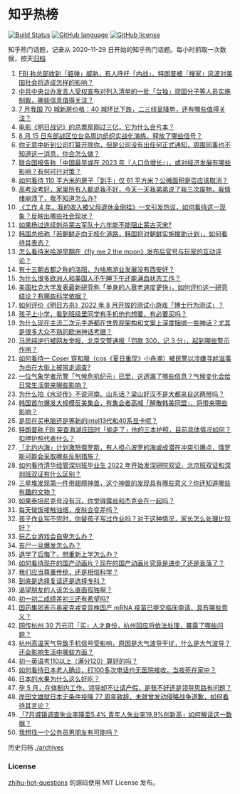 # 知乎热榜
[![Build Status](https://github.com/ToWeLong/zhihu-hot-questions/workflows/CI/badge.svg)](https://github.com/ToWeLong/zhihu-hot-questions/actions)
[![GitHub language](https://img.shields.io/badge/language-golang-orange.svg)](https://golang.org/)
[![GitHub license](https://img.shields.io/github/license/ToWeLong/zhihu-hot-questions)](https://github.com/ToWeLong/zhihu-hot-questions/blob/main/LICENSE)

知乎热门话题，记录从 2020-11-29 日开始的知乎热门话题。每小时抓取一次数据，按天[归档](./archives)

<!-- BEGIN -->

1. [FBI 称总部收到「脏弹」威胁，有人呼吁「内战」，特朗普被「搜家」风波对美国社会将造成怎样的影响？](https://www.zhihu.com/question/548468504)
1. [中共中央台办发言人受权宣布对列入清单的一批「台独」顽固分子等人员实施制裁，哪些信息值得关注？](https://www.zhihu.com/question/548603261)
1. [7 月我国 70 城新房价格：40 城环比下跌，二三线呈降势，还有哪些值得关注？](https://www.zhihu.com/question/548513773)
1. [电影《明日战记》的总票房刚过三亿，它为什么会亏本？](https://www.zhihu.com/question/548438003)
1. [8 月 15 日东部战区位台岛周边组织实战化演练，释放了哪些信号？](https://www.zhihu.com/question/548491933)
1. [你无意中听到公司打算开除你，但是公司没有出任何正式通知，周围同事也不知道这一消息，你会怎么做？](https://www.zhihu.com/question/374626316)
1. [联合国报告称「中国最早或在 2023 年『人口负增长』」，或对经济发展有哪些影响？有何可行对策？](https://www.zhihu.com/question/548468592)
1. [如何看待 110 平方米的房子「到手」仅 61 平方米？公摊面积是否应该取消？](https://www.zhihu.com/question/548595607)
1. [高考没考好，家里所有人都说我不好，今天一天我弟弟说了我三次废物，我情绪崩溃了，我不知道怎么办?](https://www.zhihu.com/question/546153412)
1. [《工作 4 年，我的收入被父母退休金倒挂》一文引发热议，如何看待这一现象？反映出哪些社会现状？](https://www.zhihu.com/question/548463003)
1. [如果杨过连续刺杀蒙古军队十六年能不能阻止蒙古灭宋?](https://www.zhihu.com/question/548245186)
1. [韩国总统称「若朝鲜走向无核化道路，韩国将对朝鲜实施援助计划」，如何看待其表态？](https://www.zhihu.com/question/548482034)
1. [怎么看待米哈游早期在《fly me 2 the moon》发布后官号与玩家的互动评论？](https://www.zhihu.com/question/548358885)
1. [有十三朝古都之称的洛阳，为啥旅游业发展没有西安好？](https://www.zhihu.com/question/427312931)
1. [为什么很多欧洲人和美国人不午睡下午还能满血状态工作？](https://www.zhihu.com/question/25569759)
1. [美国杜克大学发表最新研究称「单身的人衰老速度更快」，如何评价这一研究结论？有哪些科学依据？](https://www.zhihu.com/question/548457742)
1. [如何评价《明日方舟》2022 年 8 月开放的测试小游戏「博士行为测试」？](https://www.zhihu.com/question/548513490)
1. [孩子上小学，看到班级里同学有手机他也想要，有必要买吗？](https://www.zhihu.com/question/512802260)
1. [为什么现在主流二次元手游都在世界观架构和文案上深度捆绑一些神话？尤其是很多大众不熟的欧洲神话考据？](https://www.zhihu.com/question/548404087)
1. [马思纯逆行被网友举报，北京交警通报「罚款 300，记 3 分」，起到哪些警示作用？](https://www.zhihu.com/question/548592453)
1. [如何看待一 Coser 穿和服（cos《夏日重现》小舟潮）被民警以涉嫌寻衅滋事为由在大街上被带走调查?](https://www.zhihu.com/question/548403098)
1. [一位气象学者示警「气候危机纪元」已至，这透漏了哪些信息？气候变化会给日常生活带来哪些影响？](https://www.zhihu.com/question/548454294)
1. [为什么拍《水浒传》不说河南、山东话？梁山好汉不是大都来自这两带吗？](https://www.zhihu.com/question/421740111)
1. [韩国首尔爆发大规模反美集会，有集会者高喊「解散韩美同盟」，将带来哪些影响？](https://www.zhihu.com/question/548586125)
1. [是现在买电脑还是等新的intel13代和40系显卡呢？](https://www.zhihu.com/question/534114415)
1. [特朗普称 FBI 突查海湖庄园时「偷走了」他的三本护照，目前具体情况如何？扣押护照代表什么？](https://www.zhihu.com/question/548599081)
1. [「北约内海」计划激怒俄罗斯，有人担心波罗的海或成潜在冲突引爆点，俄罗斯可能会采取哪些反制措施？](https://www.zhihu.com/question/548522337)
1. [如何看待清华经管深圳班毕业生 2022 年开始发深研院双证，北京班双证和深圳班双证有什么区别？](https://www.zhihu.com/question/548498340)
1. [三星堆发现第一件带翅膀神兽，这个神兽的发现具有哪些意义？你还知道哪些有趣的文物？](https://www.zhihu.com/question/548522922)
1. [如果泰坦尼克号没有沉，你觉得露丝和杰克会在一起吗？](https://www.zhihu.com/question/356488344)
1. [每天做饭接触油烟，皮肤会变差吗？](https://www.zhihu.com/question/547078505)
1. [孩子作业写不完时，你替孩子写过作业吗？对于这种情况，家长怎么处理比较好？](https://www.zhihu.com/question/538669773)
1. [玩乙女游戏会自卑怎么办？](https://www.zhihu.com/question/547319629)
1. [丧尸一旦爆发怎么办？](https://www.zhihu.com/question/544728460)
1. [退学了后悔了，想重新上学怎么办？](https://www.zhihu.com/question/548589309)
1. [如何看待现在的国产动画片？现在的国产动画片究竟是进步了还是衰落了？](https://www.zhihu.com/question/547209682)
1. [我们应当尊重传统，还是相信科学？](https://www.zhihu.com/question/547360141)
1. [到底是选择复读还是选择专科？](https://www.zhihu.com/question/548502054)
1. [渴望朋友的人该怎么直面孤独啊？](https://www.zhihu.com/question/548559760)
1. [初一初二成绩差初三还有希望吗?](https://www.zhihu.com/question/548593260)
1. [国药集团表示奥密克戎变异株国产 mRNA 疫苗已提交临床申请，具有哪些意义？](https://www.zhihu.com/question/548521845)
1. [网传杭州 30 万元可「买」人才身份，杭州回应将依法处理，暴露了哪些问题？](https://www.zhihu.com/question/548556120)
1. [杭州高温天气导致手机信号受影响，原因是大气波导干扰，什么是大气波导？还会影响生活中哪些方面？](https://www.zhihu.com/question/548504254)
1. [初一英语考110以上（满分120）算好的吗？](https://www.zhihu.com/question/546903545)
1. [如何看待日本老人确诊，打100多次电话也无医院接收，当夜死在家中？](https://www.zhihu.com/question/548468024)
1. [日本的水果为什么这么好吃？](https://www.zhihu.com/question/35562491)
1. [孕 5 月，在体制内工作，领导却不让请产假，是我不好还是领导思路有问题？](https://www.zhihu.com/question/50339166)
1. [岸田文雄就日本无条件投降 77 周年致辞，未就曾发动侵略战争道歉，如何看待其言论？](https://www.zhihu.com/question/548501873)
1. [「7月城镇调查失业率降至5.4% 青年人失业率19.9%创新高」如何解读这一数据？](https://www.zhihu.com/question/548462517)
1. [我想找一个公务员男朋友有可能吗？](https://www.zhihu.com/question/548107995)

<!-- END -->

历史归档 [./archives](./archives)


### License
[zhihu-hot-questions](https://github.com/towelong/zhihu-hot-questions) 的源码使用 MIT License 发布。